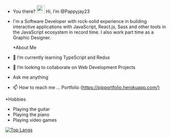 - You there? <img src="https://raw.githubusercontent.com/MartinHeinz/MartinHeinz/master/wave.gif" width="25px"> Hi, I’m @Pappyjay23
- I'm a Software Developer with rock-solid experience in building interactive applications with JavaScript, React.js, Sass and other tools in the JavaScript ecosystem in record time. I also work part time as a Graphic Designer.

  *About Me
- 🌱 I’m currently learning TypeScript and Redux
- 💞️ I’m looking to collaborate on Web Development Projects
- Ask me anything
- 📫 How to reach me ... Portfolio {https://pjpportfolio.herokuapp.com/}

*Hobbies
- Playing the guitar
- Playing the piano
- Playing video games

[![Top Langs](https://github-readme-stats.vercel.app/api/top-langs/?username=pappyjay23)](https://github.com/pappyjay23/github-readme-stats)



<!---
Pappyjay23/Pappyjay23 is a ✨ special ✨ repository because its `README.md` (this file) appears on your GitHub profile.
You can click the Preview link to take a look at your changes.
--->

